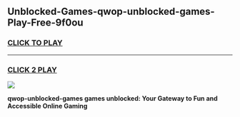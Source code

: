 
## Unblocked-Games-qwop-unblocked-games-Play-Free-9f0ou
<h3>
<a href="https://premium76.site?title=qwop-unblocked-games&ref=19M">CLICK TO PLAY</a></h3>
<hr>

<h3>
<a href="https://premium76.site?title=qwop-unblocked-games&ref=19M">CLICK 2 PLAY</a>
  
</h3>

<a href="https://premium76.site?title=qwop-unblocked-games&ref=19M"><img src="https://clearcache.store/games.png"></a>


**qwop-unblocked-games games unblocked: Your Gateway to Fun and Accessible Online Gaming**
